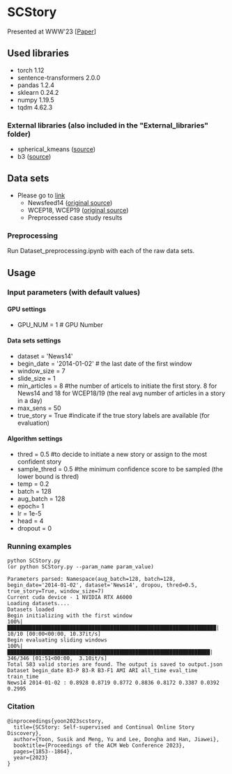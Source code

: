 # SCStory 
Presented at WWW'23 [[Paper](https://dl.acm.org/doi/abs/10.1145/3543507.3583507)]

## Used libraries
- torch 1.12
- sentence-transformers 2.0.0
- pandas 1.2.4
- sklearn 0.24.2
- numpy 1.19.5
- tqdm 4.62.3
### External libraries (also included in the "External_libraries" folder)
- spherical_kmeans ([source](https://github.com/rfayat/spherecluster/blob/scikit_update/spherecluster/spherical_kmeans.py))
- b3 ([source](https://github.com/m-wiesner/BCUBED/blob/master/B3score/b3.py))

## Data sets
- Please go to [link](https://www.dropbox.com/sh/fu4i5lghdq18cfs/AABZvrPRXs2qal9rlpnFicBDa?dl=0)
  - Newsfeed14 ([original source](https://github.com/Priberam/news-clustering/blob/master/download_data.sh))
  - WCEP18, WCEP19 ([original source](https://github.com/complementizer/wcep-mds-dataset))
  - Preprocessed case study results
  
### Preprocessing
Run Dataset_preprocessing.ipynb with each of the raw data sets.

## Usage
### Input parameters (with default values)
#### GPU settings
- GPU_NUM = 1 # GPU Number
#### Data sets settings
- dataset = 'News14'
- begin_date = '2014-01-02' # the last date of the first window
- window_size = 7
- slide_size = 1
- min_articles = 8 #the number of articels to initiate the first story. 8 for News14 and 18 for WCEP18/19 (the real avg number of articles in a story in a day)
- max_sens = 50
- true_story = True #indicate if the true story labels are available (for evaluation)
#### Algorithm settings
- thred = 0.5 #to decide to initiate a new story or assign to the most confident story
- sample_thred = 0.5 #the minimum confidence score to be sampled (the lower bound is thred)
- temp = 0.2
- batch = 128
- aug_batch = 128
- epoch= 1
- lr = 1e-5
- head = 4
- dropout = 0

### Running examples
```
python SCStory.py
(or python SCStory.py --param_name param_value)

Parameters parsed: Namespace(aug_batch=128, batch=128, begin_date='2014-01-02', dataset='News14', dropou, thred=0.5, true_story=True, window_size=7)
Current cuda device - 1 NVIDIA RTX A6000
Loading datasets....
Datasets loaded
Begin initializing with the first window
100%|███████████████████████████████████████████████████████████████████| 10/10 [00:00<00:00, 10.37it/s]
Begin evaluating sliding windows
100%|█████████████████████████████████████████████████████████████████| 346/346 [01:51<00:00,  3.10it/s]
Total 583 valid stories are found. The output is saved to output.json
Dataset begin_date B3-P B3-R B3-F1 AMI ARI all_time eval_time train_time
News14 2014-01-02 : 0.8928 0.8719 0.8772 0.8836 0.8172 0.3387 0.0392 0.2995
```

### Citation
```
@inproceedings{yoon2023scstory,
  title={SCStory: Self-supervised and Continual Online Story Discovery},
  author={Yoon, Susik and Meng, Yu and Lee, Dongha and Han, Jiawei},
  booktitle={Proceedings of the ACM Web Conference 2023},
  pages={1853--1864},
  year={2023}
}
```

